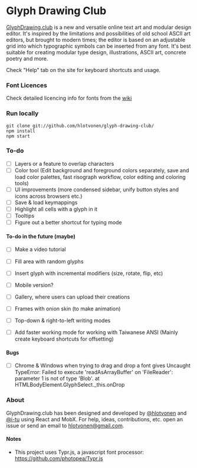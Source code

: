 Glyph Drawing Club
=====================

[GlyphDrawing.club](http://www.glyphdrawing.club/) is a new and versatile online text art and modular design editor. It's inspired by the limitations and possibilities of old school ASCII art editors, but brought to modern times; the editor is based on an adjustable grid into which typographic symbols can be inserted from any font. It's best suitable for creating modular type design, illustrations, ASCII art, concrete poetry and more.

Check "Help" tab on the site for keyboard shortcuts and usage.

### Font Licences

Check detailed licencing info for fonts from the [wiki](https://github.com/hlotvonen/glyph-drawing-club/wiki/Fonts)

### Run locally

```
git clone git://github.com/hlotvonen/glyph-drawing-club/
npm install
npm start
```

### To-do

- [ ] Layers or a feature to overlap characters
- [ ] Color tool (Edit background and foreground colors separately, save and load color palettes, fast risograph workflow, color editing and coloring tools)
- [ ] UI improvements (more condensed sidebar, unify button styles and icons across browsers etc.)
- [ ] Save & load keymappings
- [ ] Highlight all cells with a glyph in it
- [ ] Tooltips
- [ ] Figure out a better shortcut for typing mode

#### To-do in the future (maybe)

- [ ] Make a video tutorial
- [ ] Fill area with random glyphs
- [ ] Insert glyph with incremental modifiers (size, rotate, flip, etc)
- [ ] Mobile version?
- [ ] Gallery, where users can upload their creations
- [ ] Frames with onion skin (to make animation)
- [ ] Top-down & right-to-left writing modes
- [ ] Add faster working mode for working with Taiwanese ANSI (Mainly create keyboard shortcuts for offsetting)


#### Bugs

- [ ] Chrome & Windows when trying to drag and drop a font gives Uncaught TypeError: Failed to execute 'readAsArrayBuffer' on 'FileReader': parameter 1 is not of type 'Blob'. at HTMLBodyElement.GlyphSelect.\_this.onDrop

### About
GlyphDrawing.club has been designed and developed by [@hlotvonen](http://heikkilotvonen.fi) and [@i-tu](https://github.com/i-tu) using React and MobX. For help, ideas, contributions, etc. open an issue or send an email to [hlotvonen@gmail.com](mailto:hlotvonen@gmail.com).

#### Notes
* This project uses Typr.js, a javascript font processor: https://github.com/photopea/Typr.js
